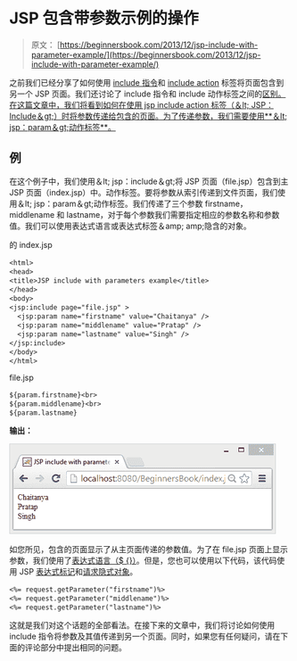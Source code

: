 # JSP 包含带参数示例的操作

> 原文： [https://beginnersbook.com/2013/12/jsp-include-with-parameter-example/](https://beginnersbook.com/2013/12/jsp-include-with-parameter-example/)

之前我们已经分享了如何使用 [include 指令](https://beginnersbook.com/2013/11/jsp-include-directive/)和 [include action](https://beginnersbook.com/2013/11/jsp-include-action-tag/) 标签将页面包含到另一个 JSP 页面。我们还讨论了 include 指令和 include 动作标签之间的[区别。在这篇文章中，我们将看到如何在使用 jsp include action 标签（＆lt; JSP：Include＆gt;）时将参数传递给包含的页面。为了传递参数，我们需要使用**＆lt; jsp：param＆gt;动作标签**。](https://beginnersbook.com/2013/12/difference-between-include-directive-and-include-tag-in-jsp/)

## 例

在这个例子中，我们使用＆lt; jsp：include＆gt;将 JSP 页面（file.jsp）包含到主 JSP 页面（index.jsp）中。动作标签。要将参数从索引传递到文件页面，我们使用＆lt; jsp：param＆gt;动作标签。我们传递了三个参数 firstname，middlename 和 lastname，对于每个参数我们需要指定相应的参数名称和参数值。我们可以使用表达式语言或表达式标签＆amp; amp;隐含的对象。

的 index.jsp

```
<html>
<head>
<title>JSP include with parameters example</title>
</head>
<body>
<jsp:include page="file.jsp" >
  <jsp:param name="firstname" value="Chaitanya" />
  <jsp:param name="middlename" value="Pratap" />
  <jsp:param name="lastname" value="Singh" />
</jsp:include>
</body>
</html>
```

file.jsp

```
${param.firstname}<br>
${param.middlename}<br>
${param.lastname}
```

**输出：**

![jsp-param-action](img/6a4f96bd45f7e354a608165b9633e1d8.jpg)

如您所见，包含的页面显示了从主页面传递的参数值。为了在 file.jsp 页面上显示参数，我们使用了[表达式语言（$ {}）](https://beginnersbook.com/2013/11/jsp-expression-language-el/)。但是，您也可以使用以下代码，该代码使用 JSP [表达式标记](https://beginnersbook.com/2013/11/jsp-expression-tag/)和[请求隐式对象](https://beginnersbook.com/2013/11/jsp-implicit-object-request-with-examples/)。

```
<%= request.getParameter("firstname")%>
<%= request.getParameter("middlename")%>
<%= request.getParameter("lastname")%>
```

这就是我们对这个话题的全部看法。在接下来的文章中，我们将讨论如何使用 include 指令将参数及其值传递到另一个页面。同时，如果您有任何疑问，请在下面的评论部分中提出相同的问题。